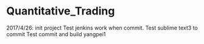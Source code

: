 # Quantitative_Trading
2017/4/26: init project
Test jenkins work when commit.
Test sublime text3 to commit
Test commit and build
yangpei1